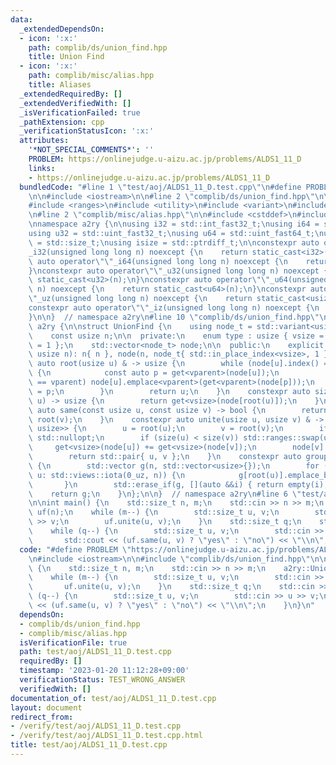 ```yaml
---
data:
  _extendedDependsOn:
  - icon: ':x:'
    path: complib/ds/union_find.hpp
    title: Union Find
  - icon: ':x:'
    path: complib/misc/alias.hpp
    title: Aliases
  _extendedRequiredBy: []
  _extendedVerifiedWith: []
  _isVerificationFailed: true
  _pathExtension: cpp
  _verificationStatusIcon: ':x:'
  attributes:
    '*NOT_SPECIAL_COMMENTS*': ''
    PROBLEM: https://onlinejudge.u-aizu.ac.jp/problems/ALDS1_11_D
    links:
    - https://onlinejudge.u-aizu.ac.jp/problems/ALDS1_11_D
  bundledCode: "#line 1 \"test/aoj/ALDS1_11_D.test.cpp\"\n#define PROBLEM \"https://onlinejudge.u-aizu.ac.jp/problems/ALDS1_11_D\"\
    \n\n#include <iostream>\n\n#line 2 \"complib/ds/union_find.hpp\"\n\n#include <numeric>\n\
    #include <ranges>\n#include <utility>\n#include <variant>\n#include <vector>\n\
    \n#line 2 \"complib/misc/alias.hpp\"\n\n#include <cstddef>\n#include <cstdint>\n\
    \nnamespace a2ry {\n\nusing i32 = std::int_fast32_t;\nusing i64 = std::int_fast64_t;\n\
    using u32 = std::uint_fast32_t;\nusing u64 = std::uint_fast64_t;\nusing usize\
    \ = std::size_t;\nusing isize = std::ptrdiff_t;\n\nconstexpr auto operator\"\"\
    _i32(unsigned long long n) noexcept {\n    return static_cast<i32>(n);\n}\nconstexpr\
    \ auto operator\"\"_i64(unsigned long long n) noexcept {\n    return static_cast<i64>(n);\n\
    }\nconstexpr auto operator\"\"_u32(unsigned long long n) noexcept {\n    return\
    \ static_cast<u32>(n);\n}\nconstexpr auto operator\"\"_u64(unsigned long long\
    \ n) noexcept {\n    return static_cast<u64>(n);\n}\nconstexpr auto operator\"\
    \"_uz(unsigned long long n) noexcept {\n    return static_cast<usize>(n);\n}\n\
    constexpr auto operator\"\"_iz(unsigned long long n) noexcept {\n    return static_cast<isize>(n);\n\
    }\n\n}  // namespace a2ry\n#line 10 \"complib/ds/union_find.hpp\"\n\nnamespace\
    \ a2ry {\n\nstruct UnionFind {\n    using node_t = std::variant<usize, usize>;\n\
    \    const usize n;\n\n  private:\n    enum type : usize { vsize = 0, vparent\
    \ = 1 };\n    std::vector<node_t> node;\n\n  public:\n    explicit constexpr UnionFind(const\
    \ usize n): n{ n }, node(n, node_t{ std::in_place_index<vsize>, 1 }) {}\n    constexpr\
    \ auto root(usize u) & -> usize {\n        while (node[u].index() == vparent)\
    \ {\n            const auto p = get<vparent>(node[u]);\n            if (node[p].index()\
    \ == vparent) node[u].emplace<vparent>(get<vparent>(node[p]));\n            u\
    \ = p;\n        }\n        return u;\n    }\n    constexpr auto size(const usize\
    \ u) -> usize {\n        return get<vsize>(node[root(u)]);\n    }\n    constexpr\
    \ auto same(const usize u, const usize v) -> bool {\n        return root(u) ==\
    \ root(v);\n    }\n    constexpr auto unite(usize u, usize v) & -> std::optional<std::pair<usize,\
    \ usize>> {\n        u = root(u);\n        v = root(v);\n        if (u == v) return\
    \ std::nullopt;\n        if (size(u) < size(v)) std::ranges::swap(u, v);\n   \
    \     get<vsize>(node[u]) += get<vsize>(node[v]);\n        node[v].emplace<vparent>(u);\n\
    \        return std::pair{ u, v };\n    }\n    constexpr auto group() -> std::vector<std::vector<usize>>\
    \ {\n        std::vector g(n, std::vector<usize>{});\n        for (const usize\
    \ u: std::views::iota(0_uz, n)) {\n            g[root(u)].emplace_back(u);\n \
    \       }\n        std::erase_if(g, [](auto &&i) { return empty(i); });\n    \
    \    return g;\n    }\n};\n\n}  // namespace a2ry\n#line 6 \"test/aoj/ALDS1_11_D.test.cpp\"\
    \n\nint main() {\n    std::size_t n, m;\n    std::cin >> n >> m;\n    a2ry::UnionFind\
    \ uf(n);\n    while (m--) {\n        std::size_t u, v;\n        std::cin >> u\
    \ >> v;\n        uf.unite(u, v);\n    }\n    std::size_t q;\n    std::cin >> q;\n\
    \    while (q--) {\n        std::size_t u, v;\n        std::cin >> u >> v;\n \
    \       std::cout << (uf.same(u, v) ? \"yes\" : \"no\") << \"\\n\";\n    }\n}\n"
  code: "#define PROBLEM \"https://onlinejudge.u-aizu.ac.jp/problems/ALDS1_11_D\"\n\
    \n#include <iostream>\n\n#include \"complib/ds/union_find.hpp\"\n\nint main()\
    \ {\n    std::size_t n, m;\n    std::cin >> n >> m;\n    a2ry::UnionFind uf(n);\n\
    \    while (m--) {\n        std::size_t u, v;\n        std::cin >> u >> v;\n \
    \       uf.unite(u, v);\n    }\n    std::size_t q;\n    std::cin >> q;\n    while\
    \ (q--) {\n        std::size_t u, v;\n        std::cin >> u >> v;\n        std::cout\
    \ << (uf.same(u, v) ? \"yes\" : \"no\") << \"\\n\";\n    }\n}\n"
  dependsOn:
  - complib/ds/union_find.hpp
  - complib/misc/alias.hpp
  isVerificationFile: true
  path: test/aoj/ALDS1_11_D.test.cpp
  requiredBy: []
  timestamp: '2023-01-20 11:12:28+09:00'
  verificationStatus: TEST_WRONG_ANSWER
  verifiedWith: []
documentation_of: test/aoj/ALDS1_11_D.test.cpp
layout: document
redirect_from:
- /verify/test/aoj/ALDS1_11_D.test.cpp
- /verify/test/aoj/ALDS1_11_D.test.cpp.html
title: test/aoj/ALDS1_11_D.test.cpp
---
```


